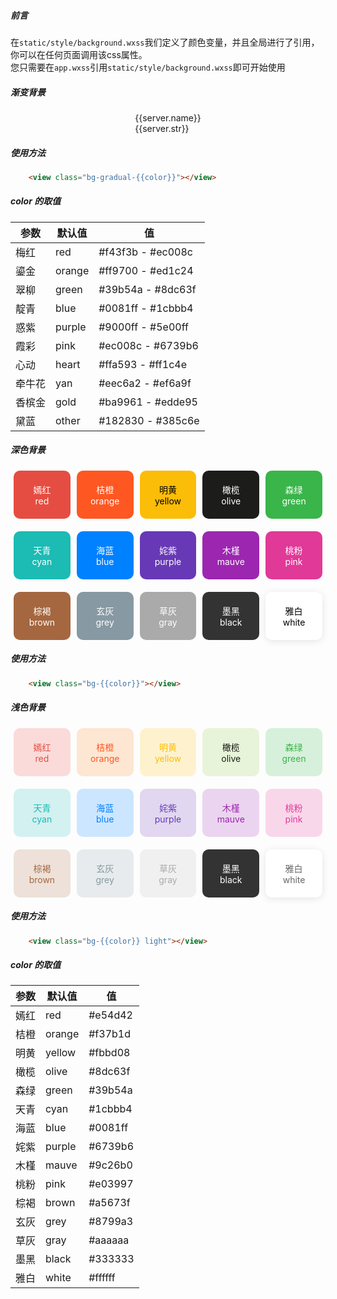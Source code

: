 
##### 前言
在`static/style/background.wxss`我们定义了颜色变量，并且全局进行了引用，你可以在任何页面调用该css属性。
<br>
您只需要在`app.wxss`引用`static/style/background.wxss`即可开始使用

##### 渐变背景

<div id="server" >
	<div style="width:100%;display:flex;flex-wrap:wrap;justify-content:space-around;">
		<div v-for="server in gradualList" :key="server.style"
		:style="[style,{'background':'linear-gradient(45deg,'+server.background+')'}]" >
			<div>{{server.name}}</div>
			<div>{{server.str}}</div>
		</div>
	</div>	
</div>
<script>
  new Vue({
    el: '#server',
    data: () => ({
		style:{
			width:"18%",
			padding:"20px 0",
			marginBottom:"20px",
			color:"#fff",
			borderRadius:"10px",
			textAlign:'center',
		},
      gradualList:[
		{name:'梅红',str:'#f43f3b - #ec008c',style:'red',background:'#f43f3b,#ec008c',},
		{name:'鎏金',str:'#ff9700 - #ed1c24',style:'orange',background:'#ff9700,#ed1c24',},
		{name:'翠柳',str:'#39b54a - #8dc63f',style:'green',background:'#39b54a,#8dc63f',},
		{name:'靛青',str:'#0081ff - #1cbbb4',style:'blue',background:'#0081ff,#1cbbb4',},
		{name:'惑紫',str:'#9000ff - #5e00ff',style:'purple',background:'#9000ff,#5e00ff',},
		{name:'霞彩',str:'#ec008c - #6739b6',style:'pink',background:'#ec008c,#6739b6',},
		{name:'心动',str:'#ffa593 - #ff1c4e',style:'heart',background:'#ffa593,#ff1c4e',},
		{name:'牵牛花',str:'#eec6a2 - #ef6a9f',style:'yan',background:'#eec6a2,#ef6a9f',},
		{name:'香槟金',str:'#ba9961 - #edde95',style:'gold',background:'#ba9961,#edde95',},
		{name:'黛蓝',str:'#182830 - #385c6e',style:'other',background:'#182830,#385c6e',},
	  ]
    }),
  });
</script>

##### 使用方法

```html
	<view class="bg-gradual-{{color}}"></view>
```

##### color 的取值

| 参数         | 默认值                                                      | 值                                                      |
| ------------ | ------------------------------------------------------------ | ------------------------------------------------------------ |
| 梅红  | red | #f43f3b - #ec008c |
| 鎏金    | orange | #ff9700 - #ed1c24 |
| 翠柳   | green | #39b54a - #8dc63f |
| 靛青     | blue | #0081ff - #1cbbb4 |
| 惑紫    | purple | #9000ff - #5e00ff |
| 霞彩          | pink | #ec008c - #6739b6 |
| 心动       | heart | #ffa593 - #ff1c4e |
| 牵牛花       | yan | #eec6a2 - #ef6a9f |
| 香槟金         | gold | #ba9961 - #edde95 |
| 黛蓝        | other | #182830 - #385c6e |


##### 深色背景

<div style="width:100%;display:flex;flex-wrap:wrap;justify-content:space-around;margin-bottom:20px;">
	<div style="width:18%;padding:20px 0;;background:#e54d42;color:#fff;border-radius:10px;text-align:center;">
		<div>嫣红</div>
		<div>red</div>
	</div>
	<div style="width:18%;padding:20px 0;;background:#ff5722;color:#fff;border-radius:10px;text-align:center;">
		<div>桔橙</div>
		<div>orange</div>
	</div>
	<div style="width:18%;padding:20px 0;;background:#fbbd08;color:#000;border-radius:10px;text-align:center;">
		<div>明黄</div>
		<div>yellow</div>
	</div>
	<div style="width:18%;padding:20px 0;;background:#1c1d1a;color:#fff;border-radius:10px;text-align:center;">
		<div>橄榄</div>
		<div>olive</div>
	</div>
	<div style="width:18%;padding:20px 0;;background:#39b54a;color:#fff;border-radius:10px;text-align:center;">
		<div>森绿</div>
		<div>green</div>
	</div>
</div>
<div style="width:100%;display:flex;flex-wrap:wrap;justify-content:space-around;margin-bottom:20px;">
	<div style="width:18%;padding:20px 0;;background:#1cbbb4;color:#fff;border-radius:10px;text-align:center;">
		<div>天青</div>
		<div>cyan</div>
	</div>
	<div style="width:18%;padding:20px 0;;background:#0081ff;color:#fff;border-radius:10px;text-align:center;">
		<div>海蓝</div>
		<div>blue</div>
	</div>
	<div style="width:18%;padding:20px 0;;background:#6739b6;color:#fff;border-radius:10px;text-align:center;">
		<div>姹紫</div>
		<div>purple</div>
	</div>
	<div style="width:18%;padding:20px 0;;background:#9c26b0;color:#fff;border-radius:10px;text-align:center;">
		<div>木槿</div>
		<div>mauve</div>
	</div>
	<div style="width:18%;padding:20px 0;;background:#e03997;color:#fff;border-radius:10px;text-align:center;">
		<div>桃粉</div>
		<div>pink</div>
	</div>
</div>
<div style="width:100%;display:flex;flex-wrap:wrap;justify-content:space-around;">
	<div style="width:18%;padding:20px 0;;background:#a5673f;color:#fff;border-radius:10px;text-align:center;">
		<div>棕褐</div>
		<div>brown</div>
	</div>
	<div style="width:18%;padding:20px 0;;background:#8799a3;color:#fff;border-radius:10px;text-align:center;">
		<div>玄灰</div>
		<div>grey</div>
	</div>
	<div style="width:18%;padding:20px 0;;background:#aaaaaa;color:#fff;border-radius:10px;text-align:center;">
		<div>草灰</div>
		<div>gray</div>
	</div>
	<div style="width:18%;padding:20px 0;;background:#333333;color:#fff;border-radius:10px;text-align:center;">
		<div>墨黑</div>
		<div>black</div>
	</div>
	<div style="width:18%;padding:20px 0;;background:#ffffff;color:#000;border-radius:10px;text-align:center;box-shadow: 0 2px 12px 0 rgba(0, 0, 0, 0.1);">
		<div>雅白</div>
		<div>white</div>
	</div>
</div>

##### 使用方法

```html
	<view class="bg-{{color}}"></view>
```

##### 浅色背景

<div style="width:100%;display:flex;flex-wrap:wrap;justify-content:space-around;margin-bottom:20px;">
	<div style="width:18%;padding:20px 0;;color:#e54d42;background:#fadbd9;border-radius:10px;text-align:center;">
		<div>嫣红</div>
		<div>red</div>
	</div>
	<div style="width:18%;padding:20px 0;;color:#ff5722;background:#fde6d2;border-radius:10px;text-align:center;">
		<div>桔橙</div>
		<div>orange</div>
	</div>
	<div style="width:18%;padding:20px 0;;color:#fbbd08;background:#fef2ce;border-radius:10px;text-align:center;">
		<div>明黄</div>
		<div>yellow</div>
	</div>
	<div style="width:18%;padding:20px 0;;color:#1c1d1a;background:#e8f4d9;border-radius:10px;text-align:center;">
		<div>橄榄</div>
		<div>olive</div>
	</div>
	<div style="width:18%;padding:20px 0;;color:#39b54a;background:#d7f0db;border-radius:10px;text-align:center;">
		<div>森绿</div>
		<div>green</div>
	</div>
</div>
<div style="width:100%;display:flex;flex-wrap:wrap;justify-content:space-around;margin-bottom:20px;">
	<div style="width:18%;padding:20px 0;;color:#1cbbb4;background:#d2f1f0;border-radius:10px;text-align:center;">
		<div>天青</div>
		<div>cyan</div>
	</div>
	<div style="width:18%;padding:20px 0;;color:#0081ff;background:#cce6ff;border-radius:10px;text-align:center;">
		<div>海蓝</div>
		<div>blue</div>
	</div>
	<div style="width:18%;padding:20px 0;;color:#6739b6;background:#e1d7f0;border-radius:10px;text-align:center;">
		<div>姹紫</div>
		<div>purple</div>
	</div>
	<div style="width:18%;padding:20px 0;;color:#9c26b0;background:#ebd4ef;border-radius:10px;text-align:center;">
		<div>木槿</div>
		<div>mauve</div>
	</div>
	<div style="width:18%;padding:20px 0;;color:#e03997;background:#f9d7ea;border-radius:10px;text-align:center;">
		<div>桃粉</div>
		<div>pink</div>
	</div>
</div>
<div style="width:100%;display:flex;flex-wrap:wrap;justify-content:space-around;">
	<div style="width:18%;padding:20px 0;;color:#a5673f;background:#ede1d9;border-radius:10px;text-align:center;">
		<div>棕褐</div>
		<div>brown</div>
	</div>
	<div style="width:18%;padding:20px 0;;color:#8799a3;background:#e7ebed;border-radius:10px;text-align:center;">
		<div>玄灰</div>
		<div>grey</div>
	</div>
	<div style="width:18%;padding:20px 0;;color:#aaaaaa;background:#f0f0f0;border-radius:10px;text-align:center;">
		<div>草灰</div>
		<div>gray</div>
	</div>
	<div style="width:18%;padding:20px 0;;color:#fff;background:#333333;border-radius:10px;text-align:center;">
		<div>墨黑</div>
		<div>black</div>
	</div>
	<div style="width:18%;padding:20px 0;;color:#666666;background:#fff;border-radius:10px;text-align:center;box-shadow: 0 2px 12px 0 rgba(0, 0, 0, 0.1);">
		<div>雅白</div>
		<div>white</div>
	</div>
</div>

##### 使用方法

```html
	<view class="bg-{{color}} light"></view>
```

##### color 的取值


| 参数         | 默认值                                                      | 值                                                      |
| ------------ | ------------------------------------------------------------ | ------------------------------------------------------------ |
| 嫣红  | red | #e54d42 |
| 桔橙    | orange | #f37b1d |
| 明黄   | yellow | #fbbd08 |
| 橄榄     | olive | #8dc63f |
| 森绿    | green | #39b54a |
| 天青          | cyan | #1cbbb4 |
| 海蓝       | blue | #0081ff |
| 姹紫       | purple | #6739b6 |
| 木槿         | mauve | #9c26b0 |
| 桃粉        | pink | #e03997 |
| 棕褐     | brown | #a5673f |
| 玄灰    | grey | #8799a3 |
| 草灰  | gray | #aaaaaa |
| 墨黑 | black | #333333 |
| 雅白 | white | #ffffff |